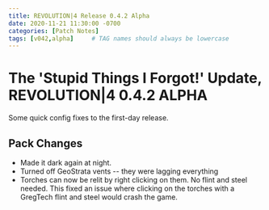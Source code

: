 ```yaml
---
title: REVOLUTION|4 Release 0.4.2 Alpha
date: 2020-11-21 11:30:00 -0700
categories: [Patch Notes]
tags: [v042,alpha]     # TAG names should always be lowercase
---
```


# The 'Stupid Things I Forgot!' Update, REVOLUTION|4 0.4.2 ALPHA

Some quick config fixes to the first-day release.

## Pack Changes

- Made it dark again at night.
- Turned off GeoStrata vents -- they were lagging everything
- Torches can now be relit by right clicking on them. No flint and steel needed. This fixed an issue where clicking on the torches with a GregTech flint and steel would crash the game.